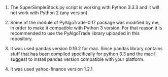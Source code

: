 1) The SuperSimpleStock.py script is working with Python 3.3.3 and it will not work with Python 2 (any version).

2) Some of the module of PyAlgoTrade-0.17 package was modified by me, in order to make it compatible with Python 3 version.
   For that reason it is recommended to use the PyAlgoTrade library uploaded in this repository.
   
3) It was used pandas version 0.16.2 for mac. Since pandas library contains stuff that has been compiled specifically for python 3.3 and the mac I suggest to install pandas version compatible with your platform.

4) It was used yahoo-finance version 1.2.1.

